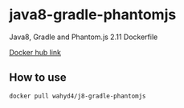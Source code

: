 # java8-gradle-phantomjs
Java8, Gradle and Phantom.js 2.11 Dockerfile

[Docker hub link](https://hub.docker.com/r/wahyd4/j8-gradle-phantomjs/)

## How to use   

    docker pull wahyd4/j8-gradle-phantomjs  
